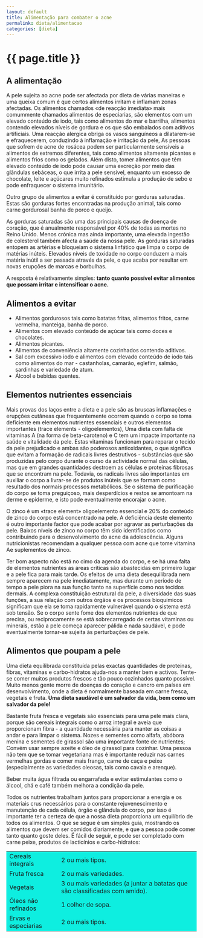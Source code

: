 ```yaml
---
layout: default
title: Alimentação para combater o acne
permalink: dieta/alimentacao
categories: [dieta]
---
```


# {{ page.title }}

## A alimentação

A pele sujeita ao acne pode ser afectada por dieta de várias maneiras e uma queixa comum é que certos alimentos irritam e inflamam zonas afectadas. Os alimentos chamados «de reacção imediata» mais comummente chamados alimentos de especiarias, são elementos com um elevado conteúdo de iodo, tais como alimentos do mar e barrilha, alimentos contendo elevados níveis de gordura e os que são embalados com aditivos artificiais. Uma reacção alergica obriga os vasos sanguíneos a dilatarem-se e efraquecerem, conduzindo à inflamação e irritação da pele, As pessoas que sofrem de acne de rosácea podem ser particularmente sensíveis a alimentos de extremos diferentes, tais como alimentos altamente picantes e alimentos frios como os gelados. Além disto, tomer alimentos que têm elevado conteúdo de iodo pode causar uma excreção por meio das glândulas sebáceas, o que irrita a pele sensível, enquanto um excesso de chocolate, leite e açúcares muito refinados estimula a produção de sebo e pode enfraquecer o sistema imunitário.

Outro grupo de alimentos a evitar é constituído por gorduras saturadas. Estas são gorduras fortes encontradas na produção animal, tais como carne gordurosal banha de porco e queijo.

As gorduras saturadas são uma das principais causas de doença de coração, que é anualmente responsável por 40% de todas as mortes no Reino Unido. Menos crónica mas ainda importante, uma elevada ingestão de colesterol também afecta a saúde da nossa pele. As gorduras saturadas entopem as artérias e bloqueiam o sistema linfático que limpa o corpo de matérias inúteis. Elevados níveis de toxidade no corpo conduzem a mais matéria inútil a ser passada através da pele, o que acaba por resultar em novas erupções de marcas e borbulhas.

A resposta é relativamente simples: __tanto quanto possível evitar alimentos que possam irritar e intensificar o acne.__

## Alimentos a evitar

* Alimentos gordurosos tais como batatas fritas, alimentos fritos, carne vermelha, manteiga, banha de porco.
* Alimentos com elevado conteúdo de açúcar tais como doces e chocolates.
* Alimentos picantes.
* Alimentos de conveniência altamente cozinhados contendo aditivos.
* Sal com excessivo iodo e alimentos com elevado conteúdo de iodo tais como alimentos do mar - castanholas, camarão, eglefim, salmão, sardinhas e variedade de atum.
* Álcool e bebidas quentes.

## Elementos nutrientes essenciais

Mais provas dos laços entre a dieta e a pele são as bruscas inflamações e erupções cutâneas que frequentemente ocorrem quando o corpo se toma deficiente em elementos nutrientes essenciais e outros elementos importantes (trace elements - oligoelementos), Uma dieta com falta de vitaminas A (na forma de beta-caroteno) e C tem um impacte importante na saúde e vitalidade da pele. Estas vitaminas funcionam para reparar o tecido da pele prejudicado e ambas são poderosos antioxidantes, o que significa que evitam a formação de radicais livres destrutivos - substâncias que são produzidas pelo corpo durante o curso da actividade normal das células, mas que em grandes quantidades destroem as células e proteínas fibrosas que se encontram na pele. Todavia, os radicais livres são importantes em auxiliar o corpo a livrar-se de produtos inúteis que se formam como resultado dos normais processos metabólicos. Se o sistema de purificação do corpo se toma preguiçoso, mais desperdícios e restos se amontoam na derme e epiderme, e isto pode eventualmente encorajar o acne.

O zinco é um «trace element» oligoelemento essencial e 20% do conteúdo de zinco do corpo está concentrado na pele. A deficiência deste elemento é outro importante factor que pode acabar por agravar as perturbações da pele. Baixos níveis de zinco no corpo têm sido identificados como contribuindo para o desenvolvimento do acne da adolescência. Alguns nutricionistas recomendam a qualquer pessoa com acne que tome vitamina Ae suplementos de zinco.

Ter bom aspecto não está no cimo da agenda do corpo, e se há uma falta de elementos nutrientes as áreas críticas são abastecidas em primeiro lugar e a pele fica para mais tarde. Os efeitos de uma dieta desequilibrada nem sempre aparecem na pele imediatamente, mas durante um período de tempo a pele piora na sua função tanto na superfície como nos tecidos dermais. A complexa constituição estrutural da pele, a diversidade das suas funções, a sua relação com outros órgãos e os processos bioquímicos significam que ela se toma rapidamente vulnerável quando o sistema está sob tensão. Se o corpo sente fome dos elementos nutrientes de que precisa, ou reciprocamente se está sobrecarregado de certas vitaminas ou minerais, estão a pele começa aparecer pálida e nada saudável, e pode eventualmente tornar-se sujeita às perturbações de pele.

## Alimentos que poupam a pele

Uma dieta equílibrada constituída pelas exactas quantidades de proteínas, fibras, vitaminas e carbo-hidratos ajuda-nos a manter bem e activos.
Tente-se comer muitos produtos frescos e tão pouco cozinhados quanto possível. Muito menos gente morre de doenças do coração e cancro em países em desenvolvimento, onde a dieta é normalmente baseada em carne fresca, vegetais e fruta.
__Uma dieta saudável é um salvador da vida, bem como um salvador da pele!__

Bastante fruta fresca e vegetais são essenciais para uma pele mais clara, porque são cereais integrais como o arroz integral e aveia que proporcionam fibra - a quantidade necessária para manter as coisas a andar e para limpar o sistema. Nozes e sementes como alfafa, abóbora menina e sementes de girassol são uma importante fonte de nutrientes; Convém usar sempre azeite e óleo de girassol para cozinhar. Uma pessoa não tem que se tomar vegetariana mas é importante reduzir nas carnes vermelhas gordas e comer mais frango, carne de caça e peixe (especialmente as variedades oleosas, tais como cavala e arenque).

Beber muita água filtrada ou engarrafada e evitar estimulantes como o álcool, chá e café também melhora a condição da pele.

Todos os nutrientes trabalham juntos para proporcionar a energia e os materiais crus necessários para o constante rejuvenescimento e manutenção de cada célula, órgão e glândula do corpo, por isso é importante ter a certeza de que a nossa dieta proporciona um equilíbrio de todos os alimentos. O que se segue é um simples guia, mostrando os alimentos que devem ser comidos diariamente, e que a pessoa pode comer tanto quanto goste deles. É fácil de seguir, e pode ser completado com carne peixe, produtos de lacticínios e carbo-hidratos:

<table border="0" cellspacing="2" cellpadding="6" width="100%">
<tbody>
<tr>
<td bgcolor="# EEEEEE">Cereais integrais</td>
<td bgcolor="# EEEEEE">2 ou mais tipos.</td>
</tr>
<tr>
<td bgcolor="# EEEEEE">Fruta fresca</td>
<td bgcolor="# EEEEEE">2 ou mais variedades.</td>
</tr>
<tr>
<td bgcolor="# EEEEEE">Vegetais</td>
<td bgcolor="# EEEEEE">3 ou mais variedades (a juntar a batatas que são classificadas com amido).</td>
</tr>
<tr>
<td bgcolor="# EEEEEE">Óleos não refinados</td>
<td bgcolor="# EEEEEE">1 colher de sopa.</td>
</tr>
<tr>
<td bgcolor="# EEEEEE">Ervas e especiarias</td>
<td bgcolor="# EEEEEE">2 ou mais tipos.</td>
</tr>
</tbody>
</table>
